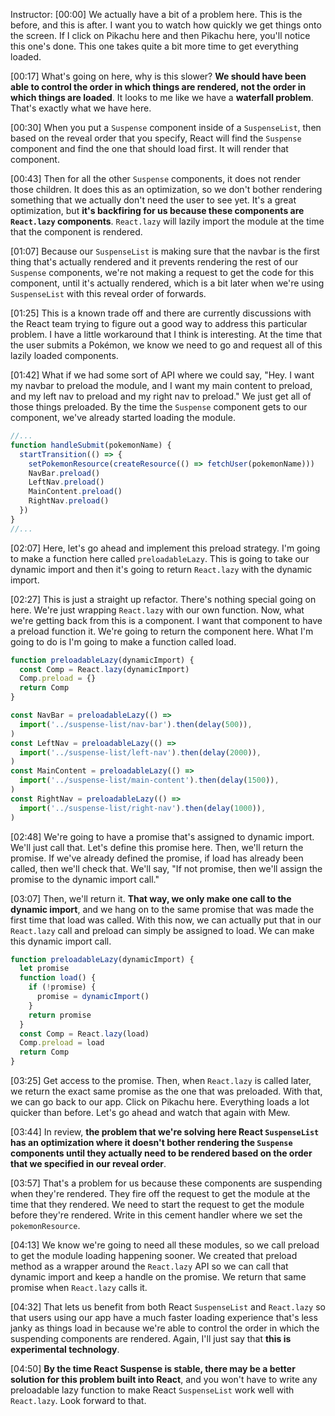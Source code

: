Instructor: [00:00] We actually have a bit of a problem here. This is the before, and this is after. I want you to watch how quickly we get things onto the screen. If I click on Pikachu here and then Pikachu here, you'll notice this one's done. This one takes quite a bit more time to get everything loaded.

[00:17] What's going on here, why is this slower? **We should have been able to control the order in which things are rendered, not the order in which things are loaded**. It looks to me like we have a **waterfall problem**. That's exactly what we have here.

[00:30] When you put a `Suspense` component inside of a `SuspenseList`, then based on the reveal order that you specify, React will find the `Suspense` component and find the one that should load first. It will render that component.

[00:43] Then for all the other `Suspense` components, it does not render those children. It does this as an optimization, so we don't bother rendering something that we actually don't need the user to see yet. It's a great optimization, but **it's backfiring for us because these components are `React.lazy` components**. `React.lazy` will lazily import the module at the time that the component is rendered.

[01:07] Because our `SuspenseList` is making sure that the navbar is the first thing that's actually rendered and it prevents rendering the rest of our `Suspense` components, we're not making a request to get the code for this component, until it's actually rendered, which is a bit later when we're using `SuspenseList` with this reveal order of forwards.

[01:25] This is a known trade off and there are currently discussions with the React team trying to figure out a good way to address this particular problem. I have a little workaround that I think is interesting. At the time that the user submits a Pokémon, we know we need to go and request all of this lazily loaded components.

[01:42] What if we had some sort of API where we could say, "Hey. I want my navbar to preload the module, and I want my main content to preload, and my left nav to preload and my right nav to preload." We just get all of those things preloaded. By the time the `Suspense` component gets to our component, we've already started loading the module.

```js
//...
function handleSubmit(pokemonName) {
  startTransition(() => {
    setPokemonResource(createResource(() => fetchUser(pokemonName)))
    NavBar.preload()
    LeftNav.preload()
    MainContent.preload()
    RightNav.preload()
  })
}
//...
```

[02:07] Here, let's go ahead and implement this preload strategy. I'm going to make a function here called `preloadableLazy`. This is going to take our dynamic import and then it's going to return `React.lazy` with the dynamic import.

[02:27] This is just a straight up refactor. There's nothing special going on here. We're just wrapping `React.lazy` with our own function. Now, what we're getting back from this is a component. I want that component to have a preload function it. We're going to return the component here. What I'm going to do is I'm going to make a function called load.

```js
function preloadableLazy(dynamicImport) {
  const Comp = React.lazy(dynamicImport)
  Comp.preload = {}
  return Comp
}

const NavBar = preloadableLazy(() =>
  import('../suspense-list/nav-bar').then(delay(500)),
)
const LeftNav = preloadableLazy(() =>
  import('../suspense-list/left-nav').then(delay(2000)),
)
const MainContent = preloadableLazy(() =>
  import('../suspense-list/main-content').then(delay(1500)),
)
const RightNav = preloadableLazy(() =>
  import('../suspense-list/right-nav').then(delay(1000)),
)
```

[02:48] We're going to have a promise that's assigned to dynamic import. We'll just call that. Let's define this promise here. Then, we'll return the promise. If we've already defined the promise, if load has already been called, then we'll check that. We'll say, "If not promise, then we'll assign the promise to the dynamic import call."

[03:07] Then, we'll return it. **That way, we only make one call to the dynamic import**, and we hang on to the same promise that was made the first time that load was called. With this now, we can actually put that in our `React.lazy` call and preload can simply be assigned to load. We can make this dynamic import call.

```js
function preloadableLazy(dynamicImport) {
  let promise
  function load() {
    if (!promise) {
      promise = dynamicImport()
    }
    return promise
  }
  const Comp = React.lazy(load)
  Comp.preload = load
  return Comp
}
```

[03:25] Get access to the promise. Then, when `React.lazy` is called later, we return the exact same promise as the one that was preloaded. With that, we can go back to our app. Click on Pikachu here. Everything loads a lot quicker than before. Let's go ahead and watch that again with Mew.

[03:44] In review, **the problem that we're solving here React `SuspenseList` has an optimization where it doesn't bother rendering the `Suspense` components until they actually need to be rendered based on the order that we specified in our reveal order**.

[03:57] That's a problem for us because these components are suspending when they're rendered. They fire off the request to get the module at the time that they rendered. We need to start the request to get the module before they're rendered. Write in this cement handler where we set the `pokemonResource`.

[04:13] We know we're going to need all these modules, so we call preload to get the module loading happening sooner. We created that preload method as a wrapper around the `React.lazy` API so we can call that dynamic import and keep a handle on the promise. We return that same promise when `React.lazy` calls it.

[04:32] That lets us benefit from both React `SuspenseList` and `React.lazy` so that users using our app have a much faster loading experience that's less janky as things load in because we're able to control the order in which the suspending components are rendered. Again, I'll just say that **this is experimental technology**.

[04:50] **By the time React Suspense is stable, there may be a better solution for this problem built into React**, and you won't have to write any preloadable lazy function to make React `SuspenseList` work well with `React.lazy`. Look forward to that.
